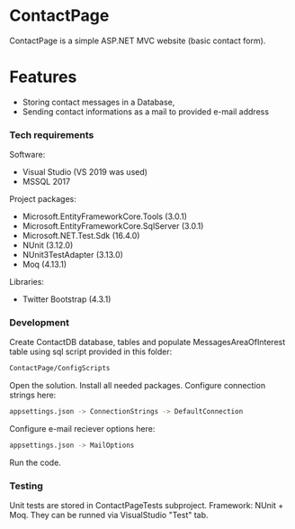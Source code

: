 # ContactPage

ContactPage is a simple ASP.NET MVC website (basic contact form).

# Features

  - Storing contact messages in a Database,
  - Sending contact informations as a mail to provided e-mail address

### Tech requirements

Software:

* Visual Studio (VS 2019 was used)
* MSSQL 2017

Project packages:

* Microsoft.EntityFrameworkCore.Tools (3.0.1)
* Microsoft.EntityFrameworkCore.SqlServer (3.0.1)
* Microsoft.NET.Test.Sdk (16.4.0)
* NUnit (3.12.0)
* NUnit3TestAdapter (3.13.0)
* Moq (4.13.1)

Libraries:

* Twitter Bootstrap (4.3.1)

### Development

Create ContactDB database, tables and populate MessagesAreaOfInterest table using sql script provided in this folder:
```sh
ContactPage/ConfigScripts
```
Open the solution.
Install all needed packages.
Configure connection strings here:
```sh
appsettings.json -> ConnectionStrings -> DefaultConnection
```
Configure e-mail reciever options here:
```sh
appsettings.json -> MailOptions
```
Run the code.

### Testing

Unit tests are stored in ContactPageTests subproject.
Framework: NUnit + Moq.
They can be runned via VisualStudio "Test" tab.